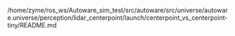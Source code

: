 /home/zyme/ros_ws/Autoware_sim_test/src/autoware/src/universe/autoware.universe/perception/lidar_centerpoint/launch/centerpoint_vs_centerpoint-tiny/README.md